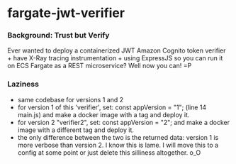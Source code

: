 # fargate-jwt-verifier


### Background: Trust but Verify
Ever wanted to deploy a containerized JWT Amazon Cognito token verifier + have X-Ray tracing instrumentation + using ExpressJS so you can run it on ECS Fargate as a REST microservice? Well now you can! =P 

### Laziness
- same codebase for versions 1 and 2
- for version 1 of this 'verifier', set: const appVersion = "1"; (line 14 main.js) and make a docker image with a tag and deploy it.
- for version 2 "verifier2", set: const appVersion = "2"; and make a docker image with a different tag and deploy it.
- the only difference between the two is the returned data: version 1 is more verbose than version 2. I know this is lame. I will move this to a config at some point or just delete this silliness altogether. o_O
